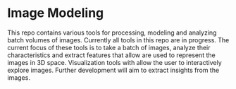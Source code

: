 # Image Modeling
This repo contains various tools for processing, modeling and analyzing batch volumes of images. 
Currently all tools in this repo are in progress.
The current focus of these tools is to take a batch of images, analyze their characteristics and extract features that allow are used to represent the images in 3D space. Visualization tools with allow the user to interactively explore images. Further development will aim to extract insights from the images.

